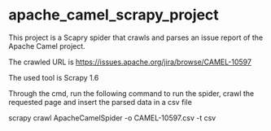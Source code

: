 # apache_camel_scrapy_project
This project is a Scapry spider that crawls and parses an issue report of the Apache Camel project.

The crawled URL is 
https://issues.apache.org/jira/browse/CAMEL-10597

The used tool is Scrapy 1.6

Through the cmd, run the following command to run the spider, crawl the requested page and insert the parsed data in a csv file

scrapy crawl ApacheCamelSpider -o CAMEL-10597.csv -t csv
